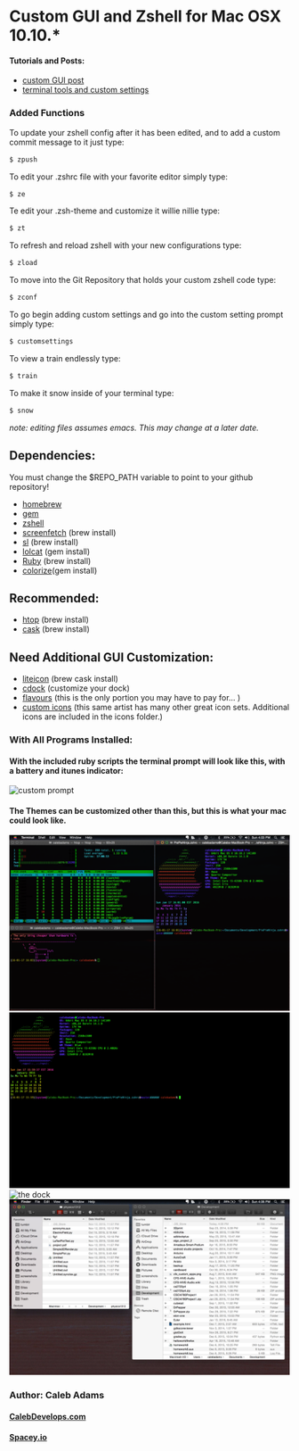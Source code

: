 # Custom GUI and Zshell for Mac OSX 10.10.*

#### Tutorials and Posts:

* [custom GUI post](http://computersciencetumbld.tumblr.com/post/132559487676/so-i-customized-my-mac-today-for-the-gui-i#notes "custom GUI")
* [terminal tools and custom settings](http://computersciencetumbld.tumblr.com/post/137505524011/some-more-mac-unix-customization-today-i#notes "terminal goodies")

### Added Functions
To update your zshell config after it has been edited, and to add a custom commit message to it just type: 
```bash
$ zpush
```
To edit your .zshrc file with your favorite editor simply type:
```bash
$ ze
```
Te edit your .zsh-theme and customize it willie nillie type:
```bash
$ zt
```
To refresh and reload zshell with your new configurations type:
```bash
$ zload
```
To move into the Git Repository that holds your custom zshell code type:
```bash
$ zconf
```
To go begin adding custom settings and go into the custom setting prompt simply type:
```bash
$ customsettings
```
To view a train endlessly type:
```bash
$ train
```
To make it snow inside of your terminal type:
```bash
$ snow
```

<i>note: editing files assumes emacs. This may change at a later date.</i>

## Dependencies: 

   You must change the $REPO_PATH variable to point to your github repository!

* [homebrew](http://brew.sh/ "brew")
* [gem](http://guides.rubygems.org/rubygems-basics/ "gem")
* [zshell](http://example.com/ "zshell")
* [screenfetch](https://github.com/KittyKatt/screenFetch "screenfetch") (brew install)
* [sl](https://github.com/mtoyoda/sl "sl") (brew install)
* [lolcat](https://github.com/busyloop/lolcat "lolcat") (gem install)
* [Ruby](https://github.com/ruby/ruby "ruby") (brew install)
* [colorize](https://github.com/fazibear/colorize "colorize")(gem install)

## Recommended:

* [htop](https://github.com/hishamhm/htop "htop") (brew install)
* [cask](https://github.com/caskroom/homebrew-cask "cask") (brew install)

## Need Additional GUI Customization:

* [liteicon](https://freemacsoft.net/liteicon/ "lite icon") (brew cask install)
* [cdock](http://sourceforge.net/projects/cdock/ "cdock") (customize your dock)
* [flavours](http://flavours.interacto.net/ "flavours") (this is the only portion you may have to pay for... )
* [custom icons](http://noshery.deviantart.com/art/Minimalist-White-Icons-Mac-OS-X-470738808 "Custom Minimal White Icons") (this same artist has many other great icon sets. Additional icons are included in the icons folder.)

### With All Programs Installed:
#### With the included ruby scripts the terminal prompt will look like this, with a battery and itunes indicator:
![custom prompt](/img/prompt.png "custom prompt")
#### The Themes can be customized other than this, but this is what your mac could look like.
![windows and terminal](/img/terminal.png "Windows and Terminal")
![windows](/img/windows.png "The Terminal")
![the dock](/img/dock.png "The Dock")
![windows](/img/finder.png "The Finder")

### Author: Caleb Adams
#### [CalebDevelops.com](https://calebdevelops.com "CalebDevelops.com")
#### [Spacey.io](http://spacey.io "Spacey Sciences - Spacey.io")